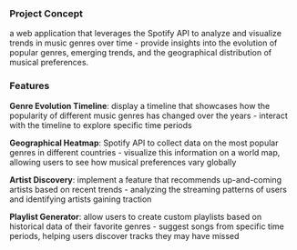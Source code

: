 ### Project Concept
a web application that leverages the Spotify API to analyze and visualize trends in music genres over time - 
provide insights into the evolution of popular genres, emerging trends, and the geographical distribution of musical preferences.

### Features

<b>Genre Evolution Timeline</b>: display a timeline that showcases how the popularity of different music genres has changed over the years - interact with the timeline to explore specific time periods

<b>Geographical Heatmap</b>: Spotify API to collect data on the most popular genres in different countries - visualize this information on a world map, allowing users to see how musical preferences vary globally

<b>Artist Discovery</b>: implement a feature that recommends up-and-coming artists based on recent trends - analyzing the streaming patterns of users and identifying artists gaining traction

<b>Playlist Generator</b>: allow users to create custom playlists based on historical data of their favorite genres - suggest songs from specific time periods, helping users discover tracks they may have missed
